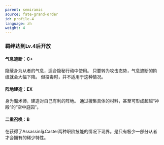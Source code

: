 ```yaml
---
parent: semiramis
source: fate-grand-order
id: profile-4
language: zh
weight: 4
---
```


### 羁绊达到Lv.4后开放

#### 气息遮断：C+

隐蔽身为从者的气息，适合隐秘行动中使用。
只要转为攻击态势，气息遮断的阶级就会大幅下降。
但投毒时，并不适用于这种情况。

#### 阵地建造：EX

身为魔术师，建造对自己有利的阵地。
通过搜集具体的材料，甚至可形成超越“神殿”的“空中庭园”。

#### 二重召唤：B

在获得了Assassin与Caster两种职阶技能的情况下现界。是只有极少一部分从者才会拥有的稀少特性。
